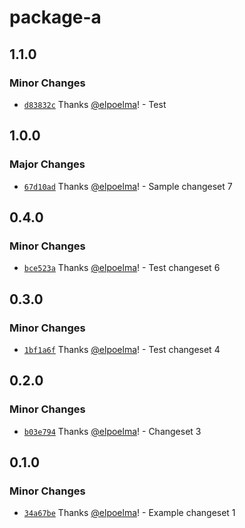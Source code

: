 # package-a

## 1.1.0

### Minor Changes

- [`d83832c`](https://github.com/elpoelma/changesets-playground/commit/d83832ca1ac4d14923343ba49a80c313edbae8b6) Thanks [@elpoelma](https://github.com/elpoelma)! - Test

## 1.0.0

### Major Changes

- [`67d10ad`](https://github.com/elpoelma/changesets-playground/commit/67d10ad00230dbd5495b7757a5ccf03133ee24c3) Thanks [@elpoelma](https://github.com/elpoelma)! - Sample changeset 7

## 0.4.0

### Minor Changes

- [`bce523a`](https://github.com/elpoelma/changesets-playground/commit/bce523ab16c55b998f66626c78e4d2a90ddae7f9) Thanks [@elpoelma](https://github.com/elpoelma)! - Test changeset 6

## 0.3.0

### Minor Changes

- [`1bf1a6f`](https://github.com/elpoelma/changesets-playground/commit/1bf1a6fda9e0edf4a1ebdbe191d2fbed301b7afa) Thanks [@elpoelma](https://github.com/elpoelma)! - Test changeset 4

## 0.2.0

### Minor Changes

- [`b03e794`](https://github.com/elpoelma/changesets-playground/commit/b03e79458dd01aaafa0ddd0821792b11694fc192) Thanks [@elpoelma](https://github.com/elpoelma)! - Changeset 3

## 0.1.0

### Minor Changes

- [`34a67be`](https://github.com/elpoelma/changesets-playground/commit/34a67bee2a01fa30d09712865ccbc7922e3e7570) Thanks [@elpoelma](https://github.com/elpoelma)! - Example changeset 1
